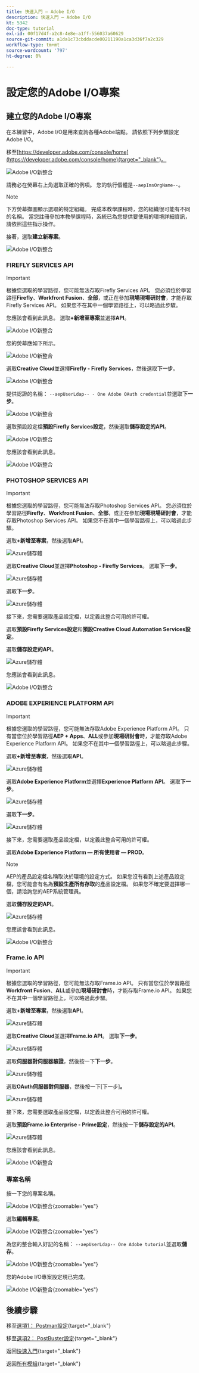 ```yaml
---
title: 快速入門 — Adobe I/O
description: 快速入門 — Adobe I/O
kt: 5342
doc-type: tutorial
exl-id: 00f17d4f-a2c8-4e8e-a1ff-556037a60629
source-git-commit: a1da1c73cbddacde00211190a1ca3d36f7a2c329
workflow-type: tm+mt
source-wordcount: '797'
ht-degree: 0%

---
```


# 設定您的Adobe I/O專案

## 建立您的Adobe I/O專案

在本練習中，Adobe I/O是用來查詢各種Adobe端點。 請依照下列步驟設定Adobe I/O。

移至[https://developer.adobe.com/console/home](https://developer.adobe.com/console/home){target="_blank"}。

![Adobe I/O新整合](./images/iohome.png)

請務必在熒幕右上角選取正確的例項。 您的執行個體是`--aepImsOrgName--`。

>[!NOTE]
>
> 下方熒幕擷圖顯示選取的特定組織。 完成本教學課程時，您的組織很可能有不同的名稱。 當您註冊參加本教學課程時，系統已為您提供要使用的環境詳細資訊，請依照這些指示操作。

接著，選取&#x200B;**建立新專案**。

![Adobe I/O新整合](./images/iocomp.png)

### FIREFLY SERVICES API

>[!IMPORTANT]
>
>根據您選取的學習路徑，您可能無法存取Firefly Services API。 您必須位於學習路徑&#x200B;**Firefly**、**Workfront Fusion**、**全部**，或正在參加&#x200B;**現場現場研討會**，才能存取Firefly Services API。 如果您不在其中一個學習路徑上，可以略過此步驟。

您應該會看到此訊息。 選取&#x200B;**+新增至專案**&#x200B;並選擇&#x200B;**API**。

![Adobe I/O新整合](./images/adobe_io_access_api.png)

您的熒幕應如下所示。

![Adobe I/O新整合](./images/api1.png)

選取&#x200B;**Creative Cloud**&#x200B;並選擇&#x200B;**Firefly - Firefly Services**，然後選取&#x200B;**下一步**。

![Adobe I/O新整合](./images/api3.png)

提供認證的名稱： `--aepUserLdap-- - One Adobe OAuth credential`並選取&#x200B;**下一步**。

![Adobe I/O新整合](./images/api4.png)

選取預設設定檔&#x200B;**預設Firefly Services設定**，然後選取&#x200B;**儲存設定的API**。

![Adobe I/O新整合](./images/api9.png)

您應該會看到此訊息。

![Adobe I/O新整合](./images/api10.png)

### PHOTOSHOP SERVICES API

>[!IMPORTANT]
>
>根據您選取的學習路徑，您可能無法存取Photoshop Services API。 您必須位於學習路徑&#x200B;**Firefly**、**Workfront Fusion**、**全部**，或正在參加&#x200B;**現場現場研討會**，才能存取Photoshop Services API。 如果您不在其中一個學習路徑上，可以略過此步驟。
>
選取&#x200B;**+新增至專案**，然後選取&#x200B;**API**。

![Azure儲存體](./images/ps2.png)

選取&#x200B;**Creative Cloud**&#x200B;並選擇&#x200B;**Photoshop - Firefly Services**。 選取&#x200B;**下一步**。

![Azure儲存體](./images/ps3.png)

選取&#x200B;**下一步**。

![Azure儲存體](./images/ps4.png)

接下來，您需要選取產品設定檔，以定義此整合可用的許可權。

選取&#x200B;**預設Firefly Services設定**&#x200B;和&#x200B;**預設Creative Cloud Automation Services設定**。

選取&#x200B;**儲存設定的API**。

![Azure儲存體](./images/ps5.png)

您應該會看到此訊息。

![Adobe I/O新整合](./images/ps7.png)

### ADOBE EXPERIENCE PLATFORM API

>[!IMPORTANT]
>
>根據您選取的學習路徑，您可能無法存取Adobe Experience Platform API。 只有當您位於學習路徑&#x200B;**AEP + Apps**、**ALL**&#x200B;或參加&#x200B;**現場研討會**&#x200B;時，才能存取Adobe Experience Platform API。 如果您不在其中一個學習路徑上，可以略過此步驟。

選取&#x200B;**+新增至專案**，然後選取&#x200B;**API**。

![Azure儲存體](./images/aep1.png)

選取&#x200B;**Adobe Experience Platform**&#x200B;並選擇&#x200B;**Experience Platform API**。 選取&#x200B;**下一步**。

![Azure儲存體](./images/aep2.png)

選取&#x200B;**下一步**。

![Azure儲存體](./images/aep3.png)

接下來，您需要選取產品設定檔，以定義此整合可用的許可權。

選取&#x200B;**Adobe Experience Platform — 所有使用者 — PROD**。

>[!NOTE]
>
>AEP的產品設定檔名稱取決於環境的設定方式。 如果您沒有看到上述產品設定檔，您可能會有名為&#x200B;**預設生產所有存取**&#x200B;的產品設定檔。 如果您不確定要選擇哪一個，請洽詢您的AEP系統管理員。

選取&#x200B;**儲存設定的API**。

![Azure儲存體](./images/aep4.png)

您應該會看到此訊息。

![Adobe I/O新整合](./images/aep5.png)

### Frame.io API

>[!IMPORTANT]
>
>根據您選取的學習路徑，您可能無法存取Frame.io API。 只有當您位於學習路徑&#x200B;**Workfront Fusion**、**ALL**&#x200B;或參加&#x200B;**現場研討會**&#x200B;時，才能存取Frame.io API。 如果您不在其中一個學習路徑上，可以略過此步驟。

選取&#x200B;**+新增至專案**，然後選取&#x200B;**API**。

![Azure儲存體](./images/fiops2.png)

選取&#x200B;**Creative Cloud**&#x200B;並選擇&#x200B;**Frame.io API**。 選取&#x200B;**下一步**。

![Azure儲存體](./images/fiops3.png)

選取&#x200B;**伺服器對伺服器驗證**，然後按一下&#x200B;**下一步**。

![Azure儲存體](./images/fiops4.png)

選取&#x200B;**OAuth伺服器對伺服器**，然後按一下[下一步]**。**

![Azure儲存體](./images/fiops5.png)

接下來，您需要選取產品設定檔，以定義此整合可用的許可權。

選取&#x200B;**預設Frame.io Enterprise - Prime設定**，然後按一下&#x200B;**儲存設定的API**。

![Azure儲存體](./images/fiops6.png)

您應該會看到此訊息。

![Adobe I/O新整合](./images/fiops7.png)

### 專案名稱

按一下您的專案名稱。

![Adobe I/O新整合](./images/api13.png){zoomable="yes"}

選取&#x200B;**編輯專案**。

![Adobe I/O新整合](./images/api14.png){zoomable="yes"}

為您的整合輸入好記的名稱： `--aepUserLdap-- One Adobe tutorial`並選取&#x200B;**儲存**。

![Adobe I/O新整合](./images/api15.png){zoomable="yes"}

您的Adobe I/O專案設定現已完成。

![Adobe I/O新整合](./images/api16.png){zoomable="yes"}

## 後續步驟

移至[選項1： Postman設定](./ex7.md){target="_blank"}

移至[選項2： PostBuster設定](./ex8.md){target="_blank"}

返回[快速入門](./getting-started.md){target="_blank"}

返回[所有模組](./../../../overview.md){target="_blank"}
